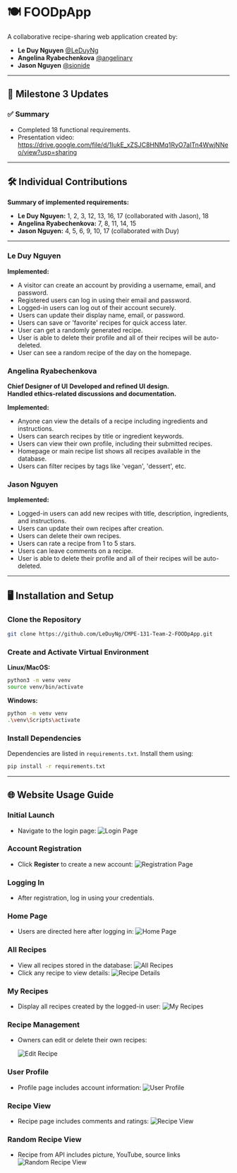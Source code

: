 # 🍽️ FOODpApp

A collaborative recipe-sharing web application created by:

- **Le Duy Nguyen** [@LeDuyNg](https://github.com/LeDuyNg)
- **Angelina Ryabechenkova** [@angelinary](https://github.com/angelinary)
- **Jason Nguyen** [@sionide](https://github.com/sionide)

---

## 🚀 Milestone 3 Updates

### ✅ Summary
- Completed 18 functional requirements.
- Presentation video: https://drive.google.com/file/d/1IukE_xZSJC8HNMq1RyO7aITn4WwjNNeo/view?usp=sharing
---

## 🛠️ Individual Contributions

**Summary of implemented requirements:**
- **Le Duy Nguyen:** 1, 2, 3, 12, 13, 16, 17 (collaborated with Jason), 18
- **Angelina Ryabechenkova:** 7, 8, 11, 14, 15
- **Jason Nguyen:** 4, 5, 6, 9, 10, 17 (collaborated with Duy)

---

### **Le Duy Nguyen**

**Implemented:**
- A visitor can create an account by providing a username, email, and password.  
- Registered users can log in using their email and password.  
- Logged-in users can log out of their account securely.  
- Users can update their display name, email, or password.  
- Users can save or 'favorite' recipes for quick access later.  
- User can get a randomly generated recipe.  
- User is able to delete their profile and all of their recipes will be auto-deleted.  
- User can see a random recipe of the day on the homepage.  

### **Angelina Ryabechenkova**
**Chief Designer of UI**
**Developed and refined UI design.**  
**Handled ethics-related discussions and documentation.**

**Implemented:**
- Anyone can view the details of a recipe including ingredients and instructions.  
- Users can search recipes by title or ingredient keywords.  
- Users can view their own profile, including their submitted recipes.  
- Homepage or main recipe list shows all recipes available in the database.  
- Users can filter recipes by tags like 'vegan', 'dessert', etc.  

### **Jason Nguyen**

**Implemented:**
- Logged-in users can add new recipes with title, description, ingredients, and instructions.  
- Users can update their own recipes after creation.  
- Users can delete their own recipes.  
- Users can rate a recipe from 1 to 5 stars.  
- Users can leave comments on a recipe.  
- User is able to delete their profile and all of their recipes will be auto-deleted.
---

## 🖥️ Installation and Setup

### Clone the Repository
```bash
git clone https://github.com/LeDuyNg/CMPE-131-Team-2-FOODpApp.git
```

### Create and Activate Virtual Environment

**Linux/MacOS:**
```bash
python3 -m venv venv
source venv/bin/activate
```

**Windows:**
```bash
python -m venv venv
.\venv\Scripts\activate
```

### Install Dependencies

Dependencies are listed in `requirements.txt`. Install them using:
```bash
pip install -r requirements.txt
```

---

## 🌐 Website Usage Guide

### **Initial Launch**
- Navigate to the login page:
  ![Login Page](images/web-login.png)

### **Account Registration**
- Click **Register** to create a new account:
  ![Registration Page](images/web-register.png)

### **Logging In**
- After registration, log in using your credentials.

### **Home Page**
- Users are directed here after logging in:
  ![Home Page](images/web-homepage.png)

### **All Recipes**
- View all recipes stored in the database:
  ![All Recipes](images/web-allrecipes.png)
- Click any recipe to view details:
  ![Recipe Details](images/web-recipe1.png)

### **My Recipes**
- Display all recipes created by the logged-in user:
  ![My Recipes](images/web-myrecipe.png)

### **Recipe Management**
- Owners can edit or delete their own recipes:

  ![Edit Recipe](images/web-recipe2.png)

### **User Profile**
- Profile page includes account information:
  ![User Profile](images/web-myprofile.png)

### **Recipe View**
- Recipe page includes comments and ratings:
  ![Recipe View](images/web-viewrecipe.png)

### **Random Recipe View**
- Recipe from API includes picture, YouTube, source links
  ![Random Recipe View](images/web-API.png)